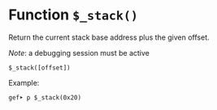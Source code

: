 # Function `$_stack()`

Return the current stack base address plus the given offset.

_Note_: a debugging session must be active

```
$_stack([offset])
```

Example:
```
gef➤ p $_stack(0x20)
```
